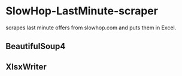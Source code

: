 # SlowHop-LastMinute-scraper
scrapes last minute offers from slowhop.com and puts them in Excel.

## BeautifulSoup4
## XlsxWriter
